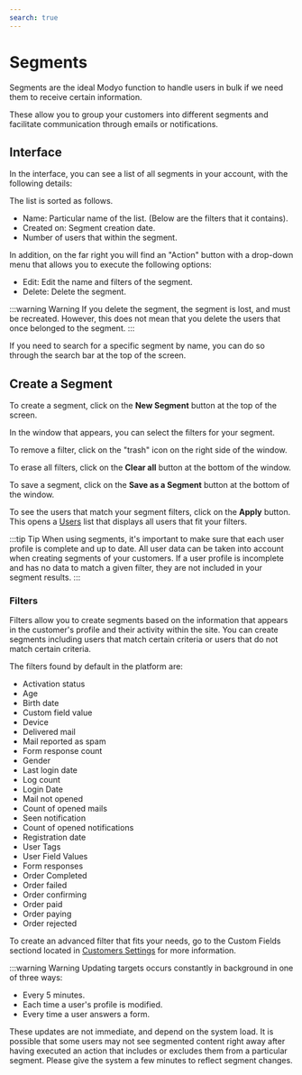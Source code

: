 ```yaml
---
search: true
---
```


# Segments

Segments are the ideal Modyo function to handle users in bulk if we need them to receive certain information.

These allow you to group your customers into different segments and facilitate communication through emails or notifications.

## Interface

In the interface, you can see a list of all segments in your account, with the following details:


The list is sorted as follows.

- Name: Particular name of the list. (Below are the filters that it contains).
- Created on: Segment creation date.
- Number of users that within the segment.

In addition, on the far right you will find an "Action" button with a drop-down menu that allows you to execute the following options:

- Edit: Edit the name and filters of the segment.
- Delete: Delete the segment.

:::warning Warning
If you delete the segment, the segment is lost, and must be recreated. However, this does not mean that you delete the users that once belonged to the segment.
:::

If you need to search for a specific segment by name, you can do so through the search bar at the top of the screen.

## Create a Segment

To create a segment, click on the **New Segment** button at the top of the screen.

In the window that appears, you can select the filters for your segment.

To remove a filter, click on the "trash" icon on the right side of the window.

To erase all filters, click on the **Clear all** button at the bottom of the window.

To save a segment, click on the **Save as a Segment** button at the bottom of the window.

To see the users that match your segment filters, click on the **Apply** button. This opens a [Users](/en/platform/customers/realms.html) list that displays all users that fit your filters.

:::tip Tip
When using segments, it's important to make sure that each user profile is complete and up to date. All user data can be taken into account when creating segments of your customers. If a user profile is incomplete and has no data to match a given filter, they are not included in your segment results.
:::

### Filters

Filters allow you to create segments based on the information that appears in the customer's profile and their activity within the site. You can create segments including users that match certain criteria or users that do not match certain criteria.

The filters found by default in the platform are:

- Activation status
- Age
- Birth date
- Custom field value
- Device
- Delivered mail
- Mail reported as spam
- Form response count
- Gender
- Last login date
- Log count
- Login Date
- Mail not opened
- Count of opened mails
- Seen notification
- Count of opened notifications
- Registration date
- User Tags
- User Field Values
- Form responses
- Order Completed
- Order failed
- Order confirming
- Order paid
- Order paying
- Order rejected

To create an advanced filter that fits your needs, go to the Custom Fields sectiond located in [Customers Settings](/en/platform/customers/users.html#customers-settings) for more information.

:::warning Warning
Updating targets occurs constantly in background in one of three ways:
* Every 5 minutes.
* Each time a user's profile is modified.
* Every time a user answers a form.

These updates are not immediate, and depend on the system load. It is possible that some users may not see segmented content right away after having executed an action that includes or excludes them from a particular segment. Please give the system a few minutes to reflect segment changes.